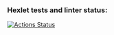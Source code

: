 ### Hexlet tests and linter status:
[![Actions Status](https://github.com/a88217/java-project-71/actions/workflows/hexlet-check.yml/badge.svg)](https://github.com/a88217/java-project-71/actions)